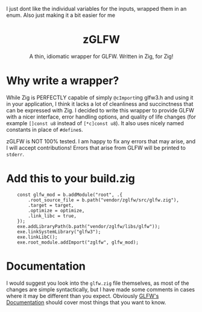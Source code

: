 I just dont like the individual variables for the inputs, wrapped them in an enum. Also just making it a bit easier for me

<h1 align="center">zGLFW</h1>
<p align="center">A thin, idiomatic wrapper for GLFW. Written in Zig, for Zig!</p>

# Why write a wrapper?
While Zig is PERFECTLY capable of simply `@cImport`ing glfw3.h and using it in your application, I think it lacks a lot of cleanliness and succinctness that can be expressed with Zig. I decided to write this wrapper to provide GLFW with a nicer interface, error handling options, and quality of life changes (for example `[]const u8` instead of `[*c]const u8`). It also uses nicely named constants in place of `#define`s.

zGLFW is NOT 100% tested. I am happy to fix any errors that may arise, and I will accept contributions! Errors that arise from GLFW will be printed to `stderr`.

# Add this to your build.zig

```zig
    const glfw_mod = b.addModule("root", .{
        .root_source_file = b.path("vendor/zglfw/src/glfw.zig"),
        .target = target,
        .optimize = optimize,
        .link_libc = true,
    });
    exe.addLibraryPath(b.path("vendor/zglfw/libs/glfw"));
    exe.linkSystemLibrary("glfw3");
    exe.linkLibC();
    exe.root_module.addImport("zglfw", glfw_mod);
```

# Documentation

I would suggest you look into the `glfw.zig` file themselves, as most of the changes are simple syntactically, but I have made some comments in cases where it may be different than you expect. Obviously [GLFW's Documentation](https://www.glfw.org/documentation.html) should cover most things that you want to know.
